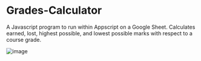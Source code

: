 # Grades-Calculator
A Javascript program to run within Appscript on a Google Sheet.  Calculates earned, lost, highest possible, and lowest possible marks with respect to a course grade.


![image](https://user-images.githubusercontent.com/103467924/162854234-8def39db-fb93-43b2-81de-767fe76b676a.png)
